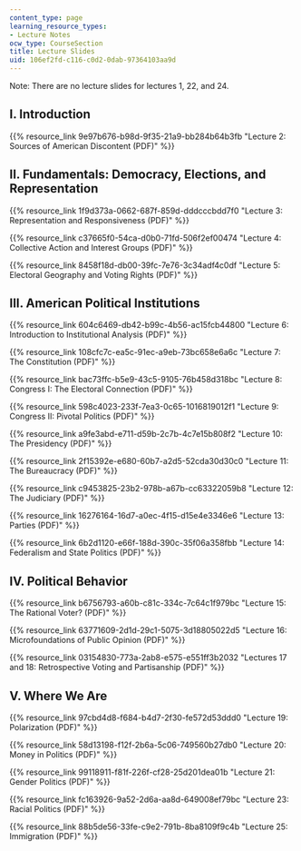 ```yaml
---
content_type: page
learning_resource_types:
- Lecture Notes
ocw_type: CourseSection
title: Lecture Slides
uid: 106ef2fd-c116-c0d2-0dab-97364103aa9d
---
```


Note: There are no lecture slides for lectures 1, 22, and 24.

I. Introduction 
----------------

{{% resource_link 9e97b676-b98d-9f35-21a9-bb284b64b3fb "Lecture 2: Sources of American Discontent (PDF)" %}}

II. Fundamentals: Democracy, Elections, and Representation
----------------------------------------------------------

{{% resource_link 1f9d373a-0662-687f-859d-dddcccbdd7f0 "Lecture 3: Representation and Responsiveness (PDF)" %}}

{{% resource_link c37665f0-54ca-d0b0-71fd-506f2ef00474 "Lecture 4: Collective Action and Interest Groups (PDF)" %}}

{{% resource_link 8458f18d-db00-39fc-7e76-3c34adf4c0df "Lecture 5: Electoral Geography and Voting Rights (PDF)" %}}

III. American Political Institutions
------------------------------------

{{% resource_link 604c6469-db42-b99c-4b56-ac15fcb44800 "Lecture 6: Introduction to Institutional Analysis (PDF)" %}}

{{% resource_link 108cfc7c-ea5c-91ec-a9eb-73bc658e6a6c "Lecture 7: The Constitution (PDF)" %}}

{{% resource_link bac73ffc-b5e9-43c5-9105-76b458d318bc "Lecture 8: Congress I: The Electoral Connection (PDF)" %}}

{{% resource_link 598c4023-233f-7ea3-0c65-1016819012f1 "Lecture 9: Congress II: Pivotal Politics (PDF)" %}}

{{% resource_link a9fe3abd-e711-d59b-2c7b-4c7e15b808f2 "Lecture 10: The Presidency (PDF)" %}}

{{% resource_link 2f15392e-e680-60b7-a2d5-52cda30d30c0 "Lecture 11: The Bureaucracy (PDF)" %}}

{{% resource_link c9453825-23b2-978b-a67b-cc63322059b8 "Lecture 12: The Judiciary (PDF)" %}}

{{% resource_link 16276164-16d7-a0ec-4f15-d15e4e3346e6 "Lecture 13: Parties (PDF)" %}}

{{% resource_link 6b2d1120-e66f-188d-390c-35f06a358fbb "Lecture 14: Federalism and State Politics (PDF)" %}}

IV. Political Behavior
----------------------

{{% resource_link b6756793-a60b-c81c-334c-7c64c1f979bc "Lecture 15: The Rational Voter? (PDF)" %}}

{{% resource_link 63771609-2d1d-29c1-5075-3d18805022d5 "Lecture 16: Microfoundations of Public Opinion (PDF)" %}}

{{% resource_link 03154830-773a-2ab8-e575-e551ff3b2032 "Lectures 17 and 18: Retrospective Voting and Partisanship (PDF)" %}}

V. Where We Are
---------------

{{% resource_link 97cbd4d8-f684-b4d7-2f30-fe572d53ddd0 "Lecture 19: Polarization (PDF)" %}}

{{% resource_link 58d13198-f12f-2b6a-5c06-749560b27db0 "Lecture 20: Money in Politics (PDF)" %}}

{{% resource_link 99118911-f81f-226f-cf28-25d201dea01b "Lecture 21: Gender Politics (PDF)" %}}

{{% resource_link fc163926-9a52-2d6a-aa8d-649008ef79bc "Lecture 23: Racial Politics (PDF)" %}}

{{% resource_link 88b5de56-33fe-c9e2-791b-8ba8109f9c4b "Lecture 25: Immigration (PDF)" %}}